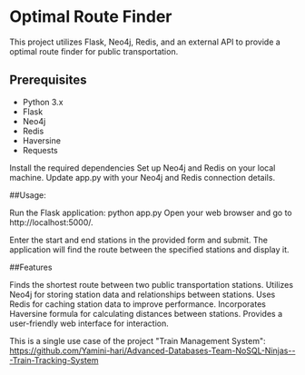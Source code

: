 # Optimal Route Finder

This project utilizes Flask, Neo4j, Redis, and an external API to provide a optimal route finder for public transportation.

## Prerequisites

- Python 3.x
- Flask
- Neo4j
- Redis
- Haversine
- Requests

Install the required dependencies
Set up Neo4j and Redis on your local machine.
Update app.py with your Neo4j and Redis connection details.

##Usage:

Run the Flask application:
python app.py
Open your web browser and go to http://localhost:5000/.

Enter the start and end stations in the provided form and submit.
The application will find the route between the specified stations and display it.

##Features

Finds the shortest route between two public transportation stations.
Utilizes Neo4j for storing station data and relationships between stations.
Uses Redis for caching station data to improve performance.
Incorporates Haversine formula for calculating distances between stations.
Provides a user-friendly web interface for interaction.

This is a single use case of the project "Train Management System": https://github.com/Yamini-hari/Advanced-Databases-Team-NoSQL-Ninjas---Train-Tracking-System


